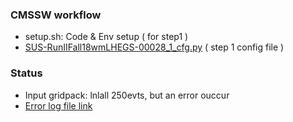 ### CMSSW workflow 

 - setup.sh: Code & Env setup ( for step1 ) 
 - [SUS-RunIIFall18wmLHEGS-00028_1_cfg.py](https://github.com/ico1036/WVA_study/blob/master/Sample_Generation/GenSim/SUS-RunIIFall18wmLHEGS-00028_1_cfg.py) ( step 1 config file )
 
### Status  

 - Input gridpack: lnlall 250evts,  but an error ouccur  
 - [Error log file link](https://github.com/ico1036/WVA_study/blob/master/Sample_Generation/GenSim/lnlall_output/step1.log)
 
 
